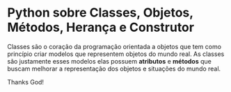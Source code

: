 # Python sobre Classes, Objetos, Métodos, Herança e Construtor

Classes são o coração da programação orientada a objetos que tem como princípio criar modelos que representem objetos do mundo real.
As classes são justamente esses modelos elas possuem **atributos** e **métodos** que buscam melhorar a representação dos objetos e situações do mundo real. 


Thanks God!
